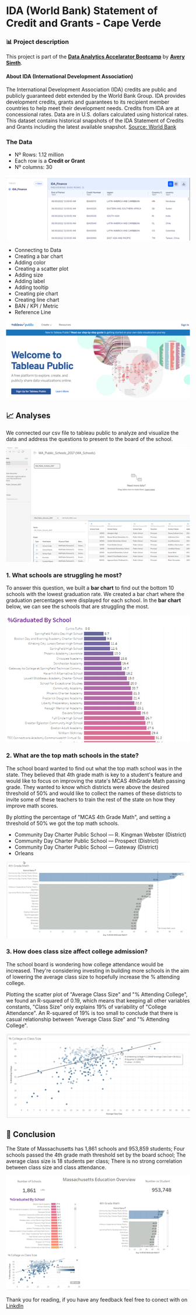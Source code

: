 # IDA (World Bank) Statement of Credit and Grants - Cape Verde  

### 📊 Project description

 This project is part of the [**Data Analytics Accelarator Bootcamp**](https://www.datacareerjumpstart.com/) by [**Avery Simth**](https://www.linkedin.com/in/averyjsmith/).

#### About IDA (International Development Association)

The International Development Association (IDA) credits are public and publicly guaranteed debt extended by the World Bank Group. IDA provides development credits, grants and guarantees to its recipient member countries to help meet their development needs. Credits from IDA are at concessional rates. Data are in U.S. dollars calculated using historical rates. This dataset contains historical snapshots of the IDA Statement of Credits and Grants including the latest available snapshot. [Source: World Bank](https://finances.worldbank.org/Loans-and-Credits/IDA-Statement-Of-Credits-and-Grants-Historical-Dat/tdwh-3krx)

### The Data

- Nº Rows: 1.12 million
- Each row is a **Credit or Grant**
- Nº columns: 30
<img src="images/projects/world_bank/data.PNG?raw=true">


* Connecting to Data
* Creating a bar chart
* Adding color
* Creating a scatter plot
* Adding size
* Adding label
* Adding tooltip
* Creating pie chart
* Creating line chart
* BAN / KPI / Metric
* Reference Line

<img src="images/projects/Mass_tableau/tableau_public.PNG?raw=true">

## 📈 Analyses

We connected our csv file to tableau public to analyze and visualize the data and address the questions to present to the board of the school.

<img src="images/projects/Mass_tableau/data.PNG?raw=true">

### 1\. What schools are struggling he most?

To answer this question, we built a **bar chart** to find out the bottom 10 schools with the lowest graduation rate. We created a bar chart where the graduation percentages were displayed for each school. In the **bar chart** below, we can see the schools that are struggling the most.

<img src="images/projects/Mass_tableau/bar_chart.PNG?raw=true">

### 2\. What are the top math schools in the state?

The school board wanted to find out what the top math school was in the state. They believed that 4th grade math is key to a student's feature and would like to focus on improving the state's MCAS 4thGrade Math passing grade. They wanted to know which districts were above the desired threshold of 50% and would like to collect the names of these districts to invite some of these teachers to train the rest of the state on how they improve math scores.

By plotting the percentage of "MCAS 4th Grade Math", and setting a threshold of 50% we got the top math schools.

* Community Day Charter Public School — R. Kingman Webster (District)
* Community Day Charter Public School — Prospect (District)
* Community Day Charter Public School — Gateway (District)
* Orleans

<img src="images/projects/Mass_tableau/math.PNG?raw=true">

### 3\. How does class size affect college admission?

The school board is wondering how college attendance would be increased. They're considering investing in building more schools in the aim of lowering the average class size to hopefully increase the % attending college.

Plotting the scatter plot of "Average Class Size" and "% Attending College", we found an R-squared of 0.19, which means that keeping all other variables constants, "Class Size" only explains 19% of variability of "College Attendance". An R-squared of 19% is too small to conclude that there is casual relationship between "Average Class Size" and "% Attending College".

<img src="images/projects/Mass_tableau/scatter.PNG?raw=true">

## 📓 Conclusion

The State of Massachusetts has 1,861 schools and 953,859 students;
Four schools passed the 4th grade math threshold set by the board school;
The average class size is 18 students per class;
There is no strong correlation between class size and class attendance.

<img src="images/projects/Mass_tableau/dashboard.PNG?raw=true">

Thank you for reading, if you have any feedback feel free to conect with on [LinkdIn](https://www.linkedin.com/in/kelton-garcia-santos-a75060b3/)